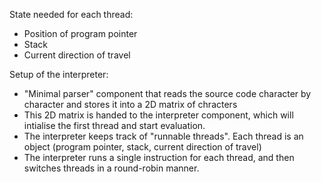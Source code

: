 
State needed for each thread:
- Position of program pointer
- Stack
- Current direction of travel

Setup of the interpreter:
- "Minimal parser" component that reads the source code character by character and stores it into a 2D matrix of chracters
- This 2D matrix is handed to the interpreter component, which will intialise the first thread and start evaluation.
- The interpreter keeps track of "runnable threads". Each thread is an object (program pointer, stack, current direction of travel)
- The interpreter runs a single instruction for each thread, and then switches threads in a round-robin manner.
